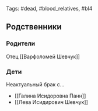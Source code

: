 Tags: #dead, #blood_relatives, #bl4

## Родственники
### Родители
Отец [[Варфоломей Шевчук]] 

### Дети
Неактуальный брак с...
- [[Галина Исидоровна Панн]]
- [[Лева Исидирович Шевчук]]